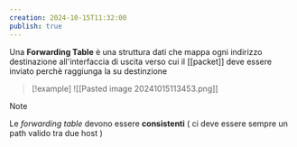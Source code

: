 ```yaml
---
creation: 2024-10-15T11:32:00
publish: true
---
```

Una **Forwarding Table** è una struttura dati che mappa ogni indirizzo destinazione all'interfaccia di uscita verso cui il [[packet]] deve essere inviato perchè raggiunga la su destinzione

>[!example] 
>![[Pasted image 20241015113453.png]]

>[!note] 
>Le *forwarding table* devono essere **consistenti** ( ci deve essere sempre un path valido tra due host )

